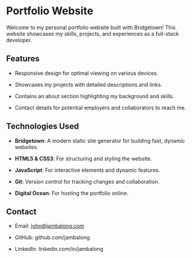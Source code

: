 # Portfolio Website

Welcome to my personal portfolio website built with Bridgetown! This website showcases my skills, projects, and experiences as a full-stack developer.

## Features

- Responsive design for optimal viewing on various devices.

- Showcases my projects with detailed descriptions and links.

- Contains an about section highlighting my background and skills.

- Contact details for potential employers and collaborators to reach me.

## Technologies Used

- **Bridgetown**: A modern static site generator for building fast, dynamic websites.

- **HTML5 & CSS3**: For structuring and styling the website.

- **JavaScript**: For interactive elements and dynamic features.

- **Git**: Version control for tracking changes and collaboration.

- **Digital Ocean**: For hosting the portfolio online.

## Contact

- Email: <john@jambalong.com>

- GitHub: github.com/jambalong

- LinkedIn: linkedin.com/in/jambalong
